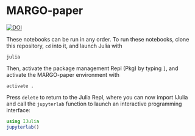 # MARGO-paper

[![DOI](https://zenodo.org/badge/285038405.svg)](https://zenodo.org/badge/latestdoi/285038405)


These notebooks can be run in any order. To run these notebooks, clone this repository, `cd` into it, and launch Julia with
```
julia
```

Then, activate the package management Repl (Pkg) by typing `]`, and activate the MARGO-paper environment with

```
activate .
```

Press `delete` to return to the Julia Repl, where you can now import IJulia and call the `jupyterlab` function to launch an interactive programming interface:

```julia
using IJulia
jupyterlab()
```

